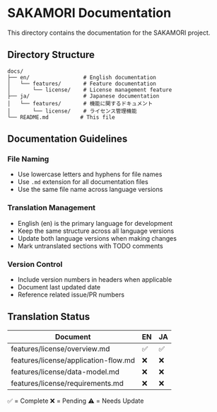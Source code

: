 # SAKAMORI Documentation

This directory contains the documentation for the SAKAMORI project.

## Directory Structure

```
docs/
├── en/                 # English documentation
│   └── features/       # Feature documentation
│       └── license/    # License management feature
├── ja/                 # Japanese documentation
│   └── features/       # 機能に関するドキュメント
│       └── license/    # ライセンス管理機能
└── README.md          # This file
```

## Documentation Guidelines

### File Naming
- Use lowercase letters and hyphens for file names
- Use `.md` extension for all documentation files
- Use the same file name across language versions

### Translation Management
- English (en) is the primary language for development
- Keep the same structure across all language versions
- Update both language versions when making changes
- Mark untranslated sections with TODO comments

### Version Control
- Include version numbers in headers when applicable
- Document last updated date
- Reference related issue/PR numbers

## Translation Status

| Document | EN | JA |
|----------|----|----|
| features/license/overview.md | ✅ | ✅ |
| features/license/application-flow.md | ❌ | ❌ |
| features/license/data-model.md | ❌ | ❌ |
| features/license/requirements.md | ❌ | ❌ |

✅ = Complete
❌ = Pending
⚠️ = Needs Update

